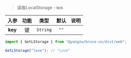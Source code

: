 > 读取LocalStorage - `Web`

入参|功能|类型|默认|说明
:-:|:-:|:-:|:-:|-
**key**|键|`String`|`""`

```js
import { GetLStorage } from "@yangzw/bruce-us/dist/web";

GetLStorage("love"); // "Love"
```